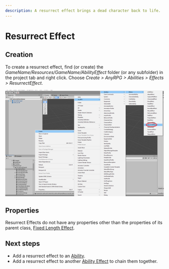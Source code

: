 ```yaml
---
description: A resurrect effect brings a dead character back to life.
---
```


# Resurrect Effect

## Creation

To create a resurrect effect, find (or create) the _GameName/Resources/GameName/AbilityEffect_ folder (or any subfolder) in the project tab and right click.  Choose _Create > AnyRPG > Abilities > Effects > ResurrectEffect_.

![](<../../.gitbook/assets/image (1).png>)

## Properties

Resurrect Effects do not have any properties other than the properties of its parent class, [Fixed Length Effect](./#fixed-length-effect-properties).

## Next steps

* Add a resurrect effect to an [Ability](../abilities/).
* Add a resurrect effect to another [Ability Effect](./) to chain them together.
